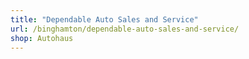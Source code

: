 ```yaml
---
title: "Dependable Auto Sales and Service"
url: /binghamton/dependable-auto-sales-and-service/
shop: Autohaus
---
```

